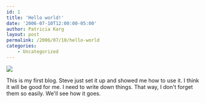 ```yaml
---
id: 1
title: 'Hello world!'
date: '2006-07-10T12:00:00-05:00'
author: Patricia Karg
layout: post
permalink: /2006/07/10/hello-world
categories:
    - Uncategorized
---
```

![](http://garden.kargs.net/wp-content/uploads/2013/04/cropped-IMAG8993.jpg)

This is my first blog. Steve just set it up and showed me how to use it.
I think it will be good for me. I need to write down things. That way, I
don't forget them so easily. We'll see how it goes.
